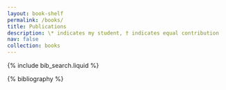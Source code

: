 ```yaml
---
layout: book-shelf
permalink: /books/
title: Publications 
description: \* indicates my student, † indicates equal contribution
nav: false
collection: books
---
```



<!-- _pages/publications.md -->

<!-- Bibsearch Feature -->

{% include bib_search.liquid %}

<div class="publications">

{% bibliography %}

</div>

